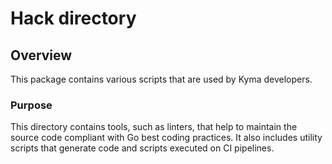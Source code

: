 # Hack directory

## Overview

This package contains various scripts that are used by Kyma developers.

### Purpose

This directory contains tools, such as linters, that help to maintain the source code compliant with Go best coding practices. It also includes utility scripts that generate code and scripts executed on CI pipelines.
